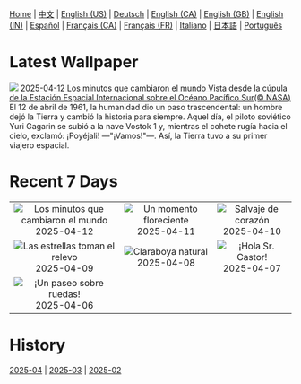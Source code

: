 [Home](../README.md) | [中文](zh-CN.md) | [English (US)](en-US.md) | [Deutsch](de-DE.md) | [English (CA)](en-CA.md) | [English (GB)](en-GB.md) | [English (IN)](en-IN.md) | [Español](es-ES.md) | [Français (CA)](fr-CA.md) | [Français (FR)](fr-FR.md) | [Italiano](it-IT.md) | [日本語](ja-JP.md) | [Português](pt-BR.md)

# Latest Wallpaper
![](https://www.bing.com/th?id=OHR.SpaceFlight_ES-ES0011702709_UHD.jpg)
[2025-04-12 Los minutos que cambiaron el mundo Vista desde la cúpula de la Estación Espacial Internacional sobre el Océano Pacífico Sur(© NASA)](https://www.bing.com/th?id=OHR.SpaceFlight_ES-ES0011702709_UHD.jpg)
El 12 de abril de 1961, la humanidad dio un paso trascendental: un hombre dejó la Tierra y cambió la historia para siempre. Aquel día, el piloto soviético Yuri Gagarin se subió a la nave Vostok 1 y, mientras el cohete rugía hacia el cielo, exclamó: ¡Poyéjali! —"¡Vamos!"—. Así, la Tierra tuvo a su primer viajero espacial.

# Recent 7 Days
|  |  |  |
|:---:|:---:|:---:|
| ![](https://www.bing.com/th?id=OHR.SpaceFlight_ES-ES0011702709_400x240.jpg "Los minutos que cambiaron el mundo") 2025-04-12 | ![](https://www.bing.com/th?id=OHR.TulipsWindmill_ES-ES1285066743_400x240.jpg "Un momento floreciente") 2025-04-11 | ![](https://www.bing.com/th?id=OHR.LittleFoxes_ES-ES9657822321_400x240.jpg "Salvaje de corazón") 2025-04-10 |
| ![](https://www.bing.com/th?id=OHR.BlueNaxos_ES-ES9345555190_400x240.jpg "Las estrellas toman el relevo") 2025-04-09 | ![](https://www.bing.com/th?id=OHR.LagoaPortugal_ES-ES0764691088_400x240.jpg "Claraboya natural") 2025-04-08 | ![](https://www.bing.com/th?id=OHR.BeaverDay_ES-ES8231200914_400x240.jpg "¡Hola Sr. Castor!") 2025-04-07 |
| ![](https://www.bing.com/th?id=OHR.AsturiasCovadongaSpain_ES-ES8023805515_400x240.jpg "¡Un paseo sobre ruedas!") 2025-04-06 |  |  |

# History
[2025-04](../archives/wallpaper/es-ES/w_2025_04.md) | [2025-03](../archives/wallpaper/es-ES/w_2025_03.md) | [2025-02](../archives/wallpaper/es-ES/w_2025_02.md)
